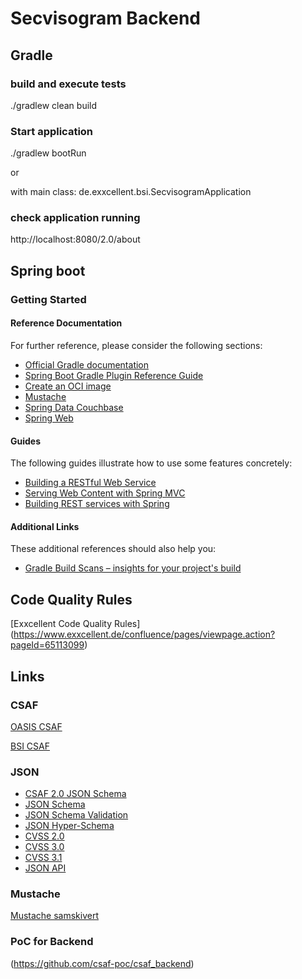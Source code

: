 # Secvisogram Backend

## Gradle

### build and execute tests

./gradlew clean build

### Start application

./gradlew bootRun

or 

with main class: de.exxcellent.bsi.SecvisogramApplication

### check application running

http://localhost:8080/2.0/about


## Spring boot

### Getting Started

#### Reference Documentation
For further reference, please consider the following sections:

* [Official Gradle documentation](https://docs.gradle.org)
* [Spring Boot Gradle Plugin Reference Guide](https://docs.spring.io/spring-boot/docs/2.6.2/gradle-plugin/reference/html/)
* [Create an OCI image](https://docs.spring.io/spring-boot/docs/2.6.2/gradle-plugin/reference/html/#build-image)
* [Mustache](https://docs.spring.io/spring-boot/docs/2.6.2/reference/htmlsingle/#boot-features-spring-mvc-template-engines)
* [Spring Data Couchbase](https://docs.spring.io/spring-boot/docs/2.6.2/reference/htmlsingle/#boot-features-couchbase)
* [Spring Web](https://docs.spring.io/spring-boot/docs/2.6.2/reference/htmlsingle/#boot-features-developing-web-applications)

#### Guides
The following guides illustrate how to use some features concretely:

* [Building a RESTful Web Service](https://spring.io/guides/gs/rest-service/)
* [Serving Web Content with Spring MVC](https://spring.io/guides/gs/serving-web-content/)
* [Building REST services with Spring](https://spring.io/guides/tutorials/bookmarks/)

#### Additional Links
These additional references should also help you:

* [Gradle Build Scans – insights for your project's build](https://scans.gradle.com#gradle)


## Code Quality Rules

[Exxcellent Code Quality Rules] (https://www.exxcellent.de/confluence/pages/viewpage.action?pageId=65113099)


## Links

### CSAF 
[OASIS CSAF](https://oasis-open.github.io/csaf-documentation/)

[BSI CSAF](https://www.bsi.bund.de/DE/Themen/Unternehmen-und-Organisationen/Informationen-und-Empfehlungen/Empfehlungen-nach-Angriffszielen/Industrielle-Steuerungs-und-Automatisierungssysteme/CSAF/CSAF_node.html)

### JSON
- [CSAF 2.0 JSON Schema](https://docs.oasis-open.org/csaf/csaf/v2.0/csaf_json_schema.json)
- [JSON Schema](https://json-schema.org/draft/2019-09/json-schema-core.html)
- [JSON Schema Validation](https://json-schema.org/draft/2019-09/json-schema-validation.html)
- [JSON Hyper-Schema](https://json-schema.org/draft/2019-09/json-schema-hypermedia.html)
- [CVSS 2.0](https://www.first.org/cvss/cvss-v2.0.json)
- [CVSS 3.0](https://www.first.org/cvss/cvss-v3.0.json)
- [CVSS 3.1](https://www.first.org/cvss/cvss-v3.1.json)
- [JSON API](https://jsonapi.org/)


### Mustache

[Mustache samskivert](https://github.com/samskivert/jmustache)


### PoC for Backend

(https://github.com/csaf-poc/csaf_backend)